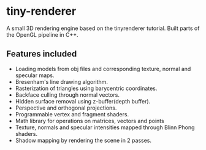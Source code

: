 tiny-renderer
=

A small 3D rendering engine based on the tinyrenderer tutorial. Built parts of the OpenGL pipeline in C++.

Features included
-
- Loading models from obj files and corresponding texture, normal and specular maps.
- Bresenham's line drawing algorithm.
- Rasterization of triangles using barycentric coordinates.
- Backface culling through normal vectors.
- Hidden surface removal using z-buffer(depth buffer).
- Perspective and orthogonal projections.
- Programmable vertex and fragment shaders.
- Math library for operations on matrices, vectors and points
- Texture, normals and specular intensities mapped through Blinn Phong shaders.
- Shadow mapping by rendering the scene in 2 passes.
